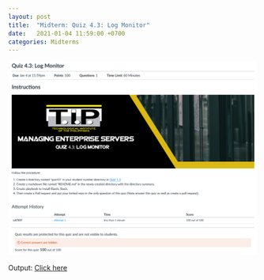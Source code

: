 ```yaml
---
layout: post
title:  "Midterm: Quiz 4.3: Log Monitor"
date:   2021-01-04 11:59:00 +0700
categories: Midterms
---
```

![Quiz 4.3](/assets/img/quiz43.png)

Output: [Click here](https://github.com/eperol-tip/sysad2-12021/commit/f781f96cad3aee601ccd6c7f2d56e73c4e62cc2e)
